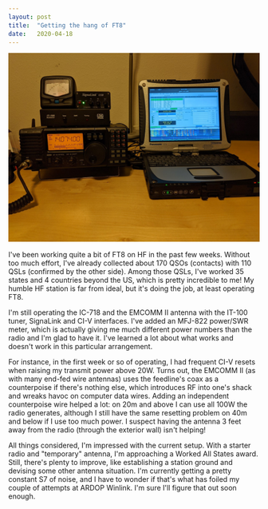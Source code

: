 ```yaml
---
layout: post
title:  "Getting the hang of FT8"
date:   2020-04-18
---
```

![Radio and computer on a desk](/assets/2020-04-18-ft8-station.jpg)

I've been working quite a bit of FT8 on HF in the past few weeks. Without too much effort, I've
already collected about 170 QSOs (contacts) with 110 QSLs (confirmed by the other side). Among those
QSLs, I've worked 35 states and 4 countries beyond the US, which is pretty incredible to me! My
humble HF station is far from ideal, but it's doing the job, at least operating FT8.

I'm still operating the IC-718 and the EMCOMM II antenna with the IT-100 tuner, SignaLink and CI-V
interfaces. I've added an MFJ-822 power/SWR meter, which is actually giving me much different power
numbers than the radio and I'm glad to have it. I've learned a lot about what works and doesn't work
in this particular arrangement.

For instance, in the first week or so of operating, I had frequent CI-V resets when raising my
transmit power above 20W. Turns out, the EMCOMM II (as with many end-fed wire antennas) uses the
feedline's coax as a counterpoise if there's nothing else, which introduces RF into one's shack and
wreaks havoc on computer data wires. Adding an independent counterpoise wire helped a lot: on 20m
and above I can use all 100W the radio generates, although I still have the same resetting problem
on 40m and below if I use too much power. I suspect having the antenna 3 feet away from the radio
(through the exterior wall) isn't helping!

All things considered, I'm impressed with the current setup. With a starter radio and "temporary"
antenna, I'm approaching a Worked All States award. Still, there's plenty to improve, like
establishing a station ground and devising some other antenna situation. I'm currently getting a
pretty constant S7 of noise, and I have to wonder if that's what has foiled my couple of attempts at
ARDOP Winlink. I'm sure I'll figure that out soon enough.
